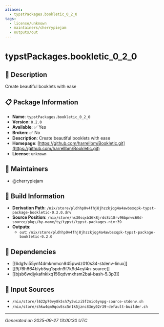 ```yaml
---
aliases:
  - typstPackages.bookletic_0_2_0
tags:
  - license/unknown
  - maintainers/cherrypiejam
  - outputs/out
---
```


# typstPackages.bookletic_0_2_0

## 📝 Description

Create beautiful booklets with ease

## 📋 Package Information

- **Name**: `typstPackages.bookletic_0_2_0`
- **Version**: `0.2.0`
- **Available**: ✅ Yes
- **Broken**: ✅ No
- **Description**: Create beautiful booklets with ease
- **Homepage**: [https://github.com/harrellbm/Bookletic.git](https://github.com/harrellbm/Bookletic.git)
- **License**: `unknown`
## 👥 Maintainers

- @cherrypiejam


## 🔧 Build Information

- **Derivation Path**: `/nix/store/pldhhp0v4fhj8jhzzkjqg4a4awbsxqpk-typst-package-bookletic-0.2.0.drv`
- **Source Position**: `/nix/store/ns30sqxb36k8jrds8z18rv96bpnwc60d-source/pkgs/by-name/ty/typst/typst-packages.nix:39`
- **Outputs**:
  - `out`:  `/nix/store/pldhhp0v4fhj8jhzzkjqg4a4awbsxqpk-typst-package-bookletic-0.2.0`

## 🔗 Dependencies

- [[6dg1vi55ynf4dmkmmcn945pwdz010s34-stdenv-linux]]
- [[9j76h664blyb5yg1spdn9f7k9d4cyl4n-source]]
- [[bjsb6wdjykafnkixq156qdvmxhsm2bai-bash-5.3p3]]

## 📁 Input Sources

- `/nix/store/l622p70vy8k5sh7y5wizi5f2mic6ynpg-source-stdenv.sh`
- `/nix/store/shkw4qm9qcw5sc5n1k5jznc83ny02r39-default-builder.sh`

---
*Generated on 2025-09-27 13:00:30 UTC*
